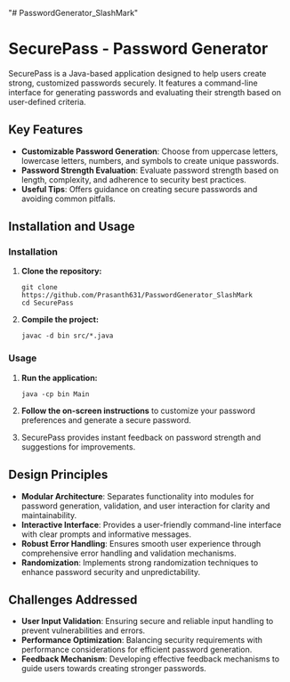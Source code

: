 "# PasswordGenerator_SlashMark" 

# SecurePass - Password Generator

SecurePass is a Java-based application designed to help users create strong, customized passwords securely. It features a command-line interface for generating passwords and evaluating their strength based on user-defined criteria.

## Key Features

- **Customizable Password Generation**: Choose from uppercase letters, lowercase letters, numbers, and symbols to create unique passwords.
- **Password Strength Evaluation**: Evaluate password strength based on length, complexity, and adherence to security best practices.
- **Useful Tips**: Offers guidance on creating secure passwords and avoiding common pitfalls.

## Installation and Usage

### Installation

1. **Clone the repository:**

   ```
   git clone https://github.com/Prasanth631/PasswordGenerator_SlashMark
   cd SecurePass
   ```

2. **Compile the project:**

   ```
   javac -d bin src/*.java
   ```

### Usage

1. **Run the application:**

   ```
   java -cp bin Main
   ```

2. **Follow the on-screen instructions** to customize your password preferences and generate a secure password.
3. SecurePass provides instant feedback on password strength and suggestions for improvements.

## Design Principles

- **Modular Architecture**: Separates functionality into modules for password generation, validation, and user interaction for clarity and maintainability.
- **Interactive Interface**: Provides a user-friendly command-line interface with clear prompts and informative messages.
- **Robust Error Handling**: Ensures smooth user experience through comprehensive error handling and validation mechanisms.
- **Randomization**: Implements strong randomization techniques to enhance password security and unpredictability.

## Challenges Addressed

- **User Input Validation**: Ensuring secure and reliable input handling to prevent vulnerabilities and errors.
- **Performance Optimization**: Balancing security requirements with performance considerations for efficient password generation.
- **Feedback Mechanism**: Developing effective feedback mechanisms to guide users towards creating stronger passwords.

